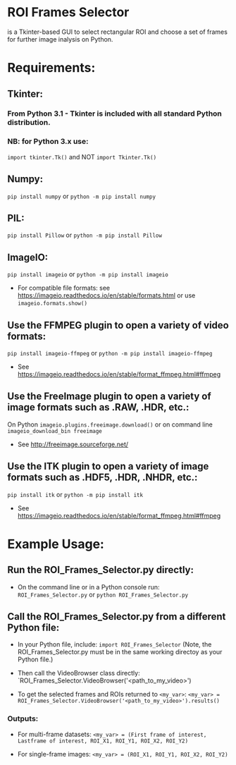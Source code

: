 # ROI Frames Selector
is a Tkinter-based GUI to select rectangular ROI and choose a set of frames for further image inalysis on Python. 

# Requirements:
## Tkinter:
### From Python 3.1 - Tkinter is included with all standard Python distribution.
### NB: for Python 3.x use:
`import tkinter.Tk()` and NOT `import Tkinter.Tk()`

## Numpy:
`pip install numpy` or `python -m pip install numpy`

## PIL:
`pip install Pillow` or `python -m pip install Pillow`

## ImageIO:
`pip install imageio` or `python -m pip install imageio`
* For compatible file formats: see https://imageio.readthedocs.io/en/stable/formats.html or use `imageio.formats.show()`

## Use the FFMPEG plugin to open a variety of video formats:
`pip install imageio-ffmpeg` or
`python -m pip install imageio-ffmpeg`
* See https://imageio.readthedocs.io/en/stable/format_ffmpeg.html#ffmpeg

## Use the FreeImage plugin to open a variety of image formats such as .RAW, .HDR, etc.:
On Python `imageio.plugins.freeimage.download()` or on command line `imageio_download_bin freeimage`
* See http://freeimage.sourceforge.net/

## Use the ITK plugin to open a variety of image formats such as .HDF5, .HDR, .NHDR, etc.:
`pip install itk` or `python -m pip install itk`
* See https://imageio.readthedocs.io/en/stable/format_ffmpeg.html#ffmpeg

# Example Usage:
## Run the ROI_Frames_Selector.py directly:
* On the command line or in a Python console run:
`ROI_Frames_Selector.py` or `python ROI_Frames_Selector.py`

## Call the ROI_Frames_Selector.py from a different Python file:
* In your Python file, include:
`import ROI_Frames_Selector` (Note, the ROI_Frames_Selector.py must be in the same working directoy as your Python file.)

* Then call the VideoBrowser class directly:
`ROI_Frames_Selector.VideoBrowser('<path_to_my_video>')

* To get the selected frames and ROIs returned to `<my_var>`:
`<my_var> = ROI_Frames_Selector.VideoBrowser('<path_to_my_video>').results()`

### Outputs:
* For multi-frame datasets:
`<my_var> = (First frame of interest, Lastframe of interest, ROI_X1, ROI_Y1, ROI_X2, ROI_Y2)`

* For single-frame images:
`<my_var> = (ROI_X1, ROI_Y1, ROI_X2, ROI_Y2)`
